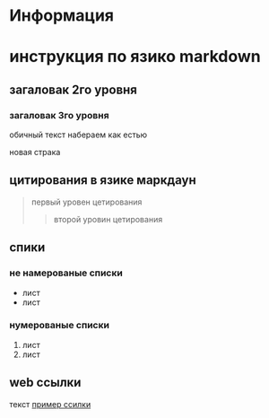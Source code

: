 # Информация 

# инструкция по язико markdown

## загаловак 2го уровня

### загаловак 3го уровня

обичный текст набераем как естью

новая страка

## цитирования в язике маркдаун ##

> первый уровен цетирования
>> второй уровин цетирования

## спики
### не намерованые списки

* лист
* лист

### нумерованые списки

1. лист
2. лист

## web ссылки

текст [пример ссилки](http.gb.ru"подсказка")
